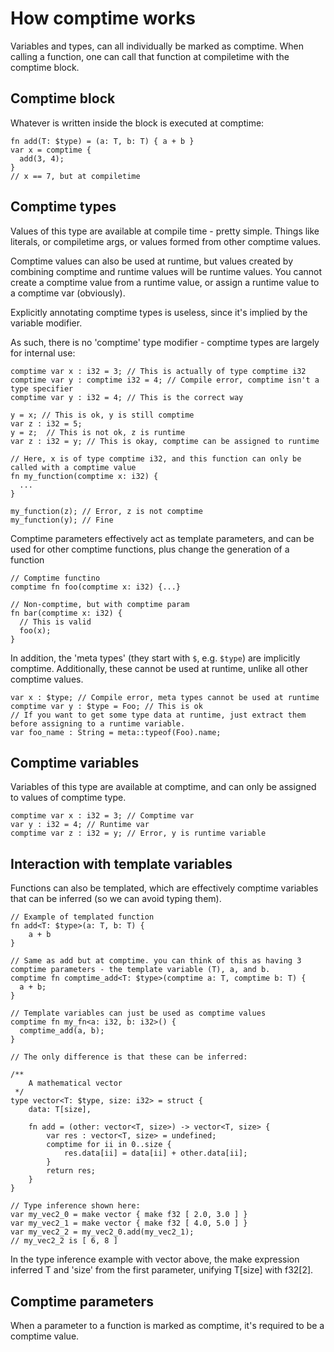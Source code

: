 # How comptime works

Variables and types, can all individually be marked as comptime. When calling a
function, one can call that function at compiletime with the comptime block.

## Comptime block

Whatever is written inside the block is executed at comptime:

```
fn add(T: $type) = (a: T, b: T) { a + b }
var x = comptime {
  add(3, 4);
}
// x == 7, but at compiletime
```

## Comptime types

Values of this type are available at compile time - pretty simple. Things like
literals, or compiletime args, or values formed from other comptime values.

Comptime values can also be used at runtime, but values created by combining
comptime and runtime values will be runtime values. You cannot create a comptime
value from a runtime value, or assign a runtime value to a comptime var
(obviously).

Explicitly annotating comptime types is useless, since it's implied by the
variable modifier.

As such, there is no 'comptime' type modifier - comptime types are largely for
internal use:

```cello
comptime var x : i32 = 3; // This is actually of type comptime i32
comptime var y : comptime i32 = 4; // Compile error, comptime isn't a type specifier
comptime var y : i32 = 4; // This is the correct way

y = x; // This is ok, y is still comptime
var z : i32 = 5;
y = z;  // This is not ok, z is runtime
var z : i32 = y; // This is okay, comptime can be assigned to runtime

// Here, x is of type comptime i32, and this function can only be called with a comptime value
fn my_function(comptime x: i32) {
  ...
}

my_function(z); // Error, z is not comptime
my_function(y); // Fine
```

Comptime parameters effectively act as template parameters, and can be used for
other comptime functions, plus change the generation of a function

```
// Comptime functino
comptime fn foo(comptime x: i32) {...}

// Non-comptime, but with comptime param 
fn bar(comptime x: i32) {
  // This is valid
  foo(x);
}
```

In addition, the 'meta types' (they start with `$`, e.g. `$type`) are
implicitly comptime. Additionally, these cannot be used at runtime, unlike all
other comptime values.

```cello
var x : $type; // Compile error, meta types cannot be used at runtime
comptime var y : $type = Foo; // This is ok
// If you want to get some type data at runtime, just extract them before assigning to a runtime variable.
var foo_name : String = meta::typeof(Foo).name;
```

## Comptime variables

Variables of this type are available at comptime, and can only be assigned to
values of comptime type.

```cello
comptime var x : i32 = 3; // Comptime var
var y : i32 = 4; // Runtime var
comptime var z : i32 = y; // Error, y is runtime variable
```

## Interaction with template variables

Functions can also be templated, which are effectively comptime variables that
can be inferred (so we can avoid typing them).

```cello
// Example of templated function
fn add<T: $type>(a: T, b: T) {
    a + b
}

// Same as add but at comptime. you can think of this as having 3 comptime parameters - the template variable (T), a, and b.
comptime fn comptime_add<T: $type>(comptime a: T, comptime b: T) {
  a + b;
}

// Template variables can just be used as comptime values
comptime fn my_fn<a: i32, b: i32>() {
  comptime_add(a, b);
}

// The only difference is that these can be inferred:

/**
    A mathematical vector
 */
type vector<T: $type, size: i32> = struct {
    data: T[size],
    
    fn add = (other: vector<T, size>) -> vector<T, size> {
        var res : vector<T, size> = undefined;
        comptime for ii in 0..size {
            res.data[ii] = data[ii] + other.data[ii];
        }
        return res;
    }
}

// Type inference shown here:
var my_vec2_0 = make vector { make f32 [ 2.0, 3.0 ] }
var my_vec2_1 = make vector { make f32 [ 4.0, 5.0 ] }
var my_vec2_2 = my_vec2_0.add(my_vec2_1);
// my_vec2_2 is [ 6, 8 ]
```

In the type inference example with vector above, the make expression inferred T
and 'size' from the first parameter, unifying T[size] with f32[2].

## Comptime parameters

When a parameter to a function is marked as comptime, it's required to be a
comptime value.
